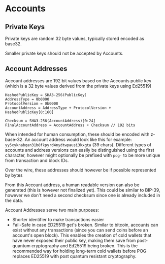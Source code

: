 # Accounts

## Private Keys

Private keys are random 32 byte values, typically stored encoded as base32.

Smaller private keys should not be accepted by Accounts.

## Account Addresses

Account addresses are 192 bit values based on the Accounts public key (which is a 32 byte values derived from the private keys using Ed25519)

```
HashedPublicKey = SHA3-256(PublicKey)
AddressType = 0b0000
ProtocolVersion = 0b0000
AccountAddress = AddressType + ProtocolVersion + HashedPublicKey[0:160]

Checksum = SHA3-256(AccountAddress)[0:24]
FinalAccountAddress = AccountAddress + Checksum // 192 bits
```

When intended for human consumption, these should be encoded with z-base-32.
An account address would look like this for example: `yy5xyknabqan31b8fkpyrd4nydtwpausi3kxgta` (39 chars).
Different types of accounts and address versions can easily be distinguished using the first character, however might optionally be prefixed with `pog-` to be more unique from transaction and block IDs.

Over the wire, these addresses should however be if possible represented by bytes

From this Account address, a human readable version can also be generated (this is however not finalized yet).
This could be similar to BIP-39, however we don't need a second checksum since one is already included in the data.

Account Addresses serve two main purposes:

- Shorter identifier to make transactions easier
- Fail-Safe in case ED25519 get's broken. Similar to bitcoin, accounts can exist without any transactions (since you can send coins before an account's open block). This enables the creation of cold wallets that have never exposed their public key, making them save from post-quantum cryptography and Ed25519 being broken. This is the recommended way for holding long-term cold wallets before POG replaces ED25519 with post quantum resistant cryptography.
